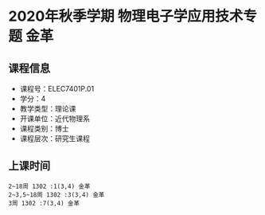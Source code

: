 # 2020年秋季学期 物理电子学应用技术专题 金革






## 课程信息

- 课程号：ELEC7401P.01
- 学分：4
- 教学类型：理论课
- 开课单位：近代物理系
- 课程类别：博士
- 课程层次：研究生课程

## 上课时间

```
2~18周 1302 :1(3,4) 金革
2~3,5~18周 1302 :3(3,4) 金革
3周 1302 :7(3,4) 金革
```

